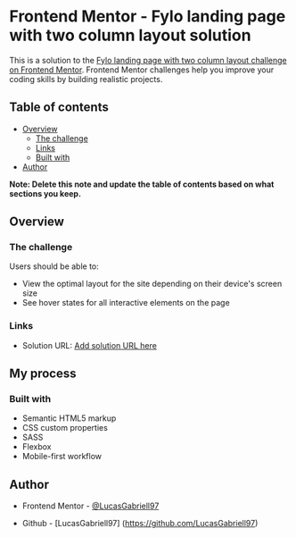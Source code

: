 # Frontend Mentor - Fylo landing page with two column layout solution

This is a solution to the [Fylo landing page with two column layout challenge on Frontend Mentor](https://www.frontendmentor.io/challenges/fylo-landing-page-with-two-column-layout-5ca5ef041e82137ec91a50f5). Frontend Mentor challenges help you improve your coding skills by building realistic projects. 

## Table of contents

- [Overview](#overview)
  - [The challenge](#the-challenge)
  - [Links](#links)
  - [Built with](#built-with)
- [Author](#author)

**Note: Delete this note and update the table of contents based on what sections you keep.**

## Overview

### The challenge

Users should be able to:

- View the optimal layout for the site depending on their device's screen size
- See hover states for all interactive elements on the page

### Links

- Solution URL: [Add solution URL here](https://your-solution-url.com)

## My process

### Built with

- Semantic HTML5 markup
- CSS custom properties
- SASS
- Flexbox
- Mobile-first workflow

## Author

- Frontend Mentor - [@LucasGabriell97](https://www.frontendmentor.io/profile/LucasGabriell97)

- Github - [LucasGabriell97]
(https://github.com/LucasGabriell97)



